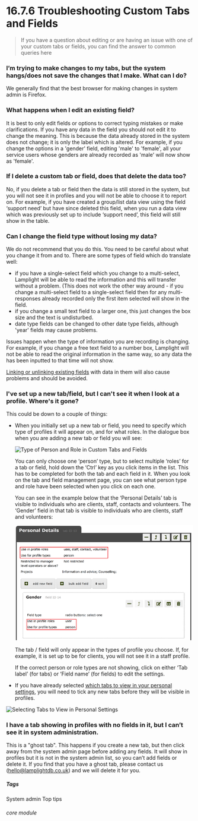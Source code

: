 # 16.7.6  <i class="fa fa-cogs"></i> Troubleshooting Custom Tabs and Fields

> If you have a question about editing or are having an issue with one of your custom tabs or fields, you can find the answer to common queries here



### I’m trying to make changes to my tabs, but the system hangs/does not save the changes that I make. What can I do?  
   
   We generally find that the best browser for making changes in system admin is Firefox.
   
### What happens when I edit an existing field?  

   It is best to only edit fields or options to correct typing mistakes or make clarifications. If you have any data in the field you should not edit it to change the meaning. This is because the data already stored in the system does not change; it is only the label which is altered. For example, if you change the options in a 'gender' field, editing 'male' to 'female', all your service users whose genders are already recorded as 'male' will now show as 'female'.

### If I delete a custom tab or field, does that delete the data too?  

   No, if you delete a tab or field then the data is still stored in the system, but you will not see it in profiles and you will not be able to choose it to report on. For example, if you have created a group/list data view using the field ‘support need’ but have since deleted this field, when you run a data view which was previously set up to include ‘support need’, this field will still show in the table.
   
### Can I change the field type without losing my data?  

We do not recommend that you do this. You need to be careful about what you change it from and to.  There are some types of field which do translate well:  
      
   - if you have a single-select field which you change to a multi-select, Lamplight will be able to read the information and this will transfer without a problem. (This does not work the other way around - if you change a multi-select field to a single-select field then for any multi-responses already recorded only the first item selected will show in the field.  
   -	if you change a small text field to a larger one, this just changes the box size and the text is undisturbed.
   - date type fields can be changed to other date type fields, although 'year' fields may cause problems.


Issues happen when the type of information you are recording is changing. For example, if you change a free text field to a number box, Lamplight will not be able to read the original information in the same way, so any data the has been inputted to that time will not show.

[Linking or unlinking existing fields](/help/index/p/16.7.1) with data in them will also cause problems and should be avoided.
   
### I've set up a new tab/field, but I can't see it when I look at a profile. Where's it gone?  

   This could be down to a couple of things:
   
   - When you initially set up a new tab or field, you need to specify which type of profiles it will appear on, and for what roles. In the dialogue box when you are adding a new tab or field you will see:
   
      ![Type of Person and Role in Custom Tabs and Fields](16.7.6a.png)
      
      You can only choose one ‘person’ type, but to select multiple ‘roles’ for a tab or field, hold down the ‘Ctrl’ key as you click items in the list.    This has to be completed for both the tab and each field in it. When you look on the tab and field management page, you can see what person type and role have been selected when you click on each one.
      
      You can see in the example below that the ‘Personal Details’ tab is visible to individuals who are clients, staff, contacts and volunteers. The ‘Gender’ field in that tab is visible to individuals who are clients, staff and volunteers:
      
      ![Type of Person and Role Showing on Tab and Field Lists](16.7.6b.png)
      
      The tab / field will only appear in the types of profile you choose. If, for example, it is set up to be for clients, you will not see it in a staff profile.
      
      If the correct person or role types are not showing, click on either ‘Tab label’ (for tabs) or ‘Field name’ (for fields) to edit the settings. 
   
   - If you have already selected [which tabs to view in your personal settings](help/index/p/16.4.2), you will need to tick any new tabs before they will be visible in profiles.
   
   ![Selecting Tabs to View in Personal Settings](16.7.6c.png)

      
### I have a tab showing in profiles with no fields in it, but I can’t see it in system administration.

   This is a "ghost tab". This happens if you create a new tab, but then click away from the system admin page before adding any fields. It will show in profiles but it is not in the system admin list, so you can’t add fields or delete it. If you find that you have a ghost tab, please contact us (hello@lamplightdb.co.uk) and we will delete it for you.
   
   
##### Tags
System admin
Top tips

###### core module



   


